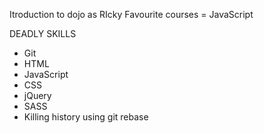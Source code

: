 Itroduction to dojo as RIcky
Favourite courses = JavaScript

DEADLY SKILLS
* Git
* HTML
* JavaScript
* CSS
* jQuery
* SASS
* Killing history using git rebase
